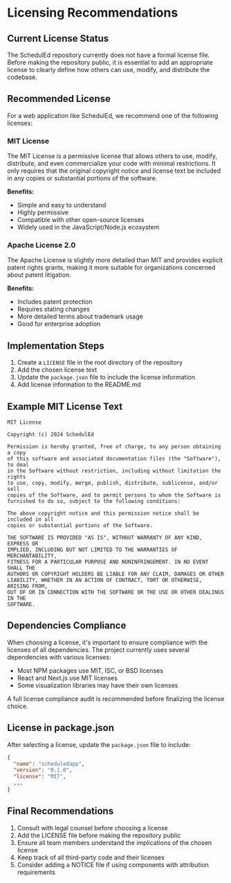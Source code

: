 # Licensing Recommendations

## Current License Status

The SchedulEd repository currently does not have a formal license file. Before making the repository public, it is essential to add an appropriate license to clearly define how others can use, modify, and distribute the codebase.

## Recommended License

For a web application like SchedulEd, we recommend one of the following licenses:

### MIT License

The MIT License is a permissive license that allows others to use, modify, distribute, and even commercialize your code with minimal restrictions. It only requires that the original copyright notice and license text be included in any copies or substantial portions of the software.

**Benefits:**
- Simple and easy to understand
- Highly permissive
- Compatible with other open-source licenses
- Widely used in the JavaScript/Node.js ecosystem

### Apache License 2.0

The Apache License is slightly more detailed than MIT and provides explicit patent rights grants, making it more suitable for organizations concerned about patent litigation.

**Benefits:**
- Includes patent protection
- Requires stating changes
- More detailed terms about trademark usage
- Good for enterprise adoption

## Implementation Steps

1. Create a `LICENSE` file in the root directory of the repository
2. Add the chosen license text
3. Update the `package.json` file to include the license information
4. Add license information to the README.md

## Example MIT License Text

```
MIT License

Copyright (c) 2024 SchedulEd

Permission is hereby granted, free of charge, to any person obtaining a copy
of this software and associated documentation files (the "Software"), to deal
in the Software without restriction, including without limitation the rights
to use, copy, modify, merge, publish, distribute, sublicense, and/or sell
copies of the Software, and to permit persons to whom the Software is
furnished to do so, subject to the following conditions:

The above copyright notice and this permission notice shall be included in all
copies or substantial portions of the Software.

THE SOFTWARE IS PROVIDED "AS IS", WITHOUT WARRANTY OF ANY KIND, EXPRESS OR
IMPLIED, INCLUDING BUT NOT LIMITED TO THE WARRANTIES OF MERCHANTABILITY,
FITNESS FOR A PARTICULAR PURPOSE AND NONINFRINGEMENT. IN NO EVENT SHALL THE
AUTHORS OR COPYRIGHT HOLDERS BE LIABLE FOR ANY CLAIM, DAMAGES OR OTHER
LIABILITY, WHETHER IN AN ACTION OF CONTRACT, TORT OR OTHERWISE, ARISING FROM,
OUT OF OR IN CONNECTION WITH THE SOFTWARE OR THE USE OR OTHER DEALINGS IN THE
SOFTWARE.
```

## Dependencies Compliance

When choosing a license, it's important to ensure compliance with the licenses of all dependencies. The project currently uses several dependencies with various licenses:

- Most NPM packages use MIT, ISC, or BSD licenses
- React and Next.js use MIT licenses
- Some visualization libraries may have their own licenses

A full license compliance audit is recommended before finalizing the license choice.

## License in package.json

After selecting a license, update the `package.json` file to include:

```json
{
  "name": "scheduledapp",
  "version": "0.1.0",
  "license": "MIT",
  ...
}
```

## Final Recommendations

1. Consult with legal counsel before choosing a license
2. Add the LICENSE file before making the repository public
3. Ensure all team members understand the implications of the chosen license
4. Keep track of all third-party code and their licenses
5. Consider adding a NOTICE file if using components with attribution requirements 